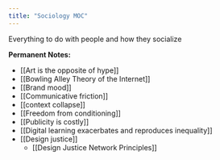 ```yaml
---
title: "Sociology MOC"
---
```

Everything to do with people and how they socialize

**Permanent Notes:**
+ [[Art is the opposite of hype]]
+ [[Bowling Alley Theory of the Internet]]
+ [[Brand mood]]
+ [[Communicative friction]]
+ [[context collapse]]
+ [[Freedom from conditioning]]
+ [[Publicity is costly]]
+ [[Digital learning exacerbates and reproduces inequality]]
+ [[Design justice]]
	+ [[Design Justice Network Principles]]